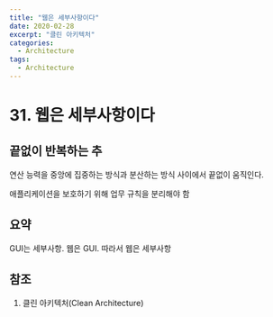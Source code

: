 ```yaml
---
title: "웹은 세부사항이다"
date: 2020-02-28
excerpt: "클린 아키텍처"
categories:
  - Architecture
tags:
  - Architecture
---
```


# 31. 웹은 세부사항이다

## 끝없이 반복하는 추

연산 능력을 중앙에 집중하는 방식과 분산하는 방식 사이에서 끝없이 움직인다.

애플리케이션을 보호하기 위해 업무 규칙을 분리해야 함

## 요약

GUI는 세부사항. 웹은 GUI. 따라서 웹은 세부사항

## 참조

1. 클린 아키텍처(Clean Architecture)

